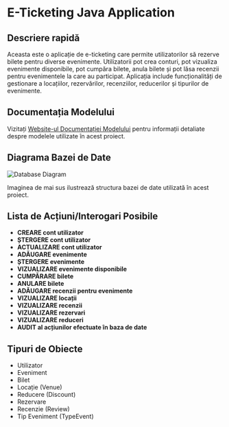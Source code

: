 # E-Ticketing Java Application

## Descriere rapidă
Aceasta este o aplicație de e-ticketing care permite utilizatorilor să rezerve bilete pentru diverse evenimente. Utilizatorii pot crea conturi, pot vizualiza evenimente disponibile, pot cumpăra bilete, anula bilete și pot lăsa recenzii pentru evenimentele la care au participat. Aplicația include funcționalități de gestionare a locațiilor, rezervărilor, recenziilor, reducerilor și tipurilor de evenimente.

## Documentația Modelului
Vizitați [Website-ul Documentației Modelului](https://alexandramocanu1.github.io/JavaDoc/) pentru informații detaliate despre modelele utilizate în acest proiect.

## Diagrama Bazei de Date
![Database Diagram](URL_imagini_diagram_baza_de_date)

Imaginea de mai sus ilustrează structura bazei de date utilizată în acest proiect.

## Lista de Acțiuni/Interogari Posibile
- **CREARE cont utilizator**
- **ȘTERGERE cont utilizator**
- **ACTUALIZARE cont utilizator**
- **ADĂUGARE evenimente**
- **ȘTERGERE evenimente**
- **VIZUALIZARE evenimente disponibile**
- **CUMPĂRARE bilete**
- **ANULARE bilete**
- **ADĂUGARE recenzii pentru evenimente**
- **VIZUALIZARE locații**
- **VIZUALIZARE recenzii**
- **VIZUALIZARE rezervari**
- **VIZUALIZARE reduceri**
- **AUDIT al acțiunilor efectuate în baza de date**

## Tipuri de Obiecte
- Utilizator
- Eveniment
- Bilet
- Locație (Venue)
- Reducere (Discount)
- Rezervare
- Recenzie (Review)
- Tip Eveniment (TypeEvent)
